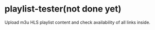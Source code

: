 # playlist-tester(not done yet)

Upload m3u HLS playlist content and check availability of all links inside.
